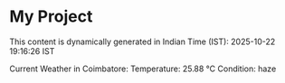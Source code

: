 # My Project

This content is dynamically generated in Indian Time (IST): 2025-10-22 19:16:26 IST


Current Weather in Coimbatore:
Temperature: 25.88 °C
Condition: haze
